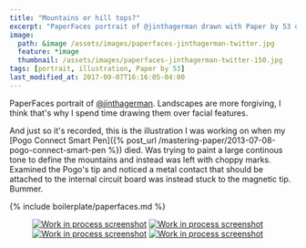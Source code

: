 ```yaml
---
title: "Mountains or hill tops?"
excerpt: "PaperFaces portrait of @jinthagerman drawn with Paper by 53 on an iPad."
image: 
  path: &image /assets/images/paperfaces-jinthagerman-twitter.jpg 
  feature: *image
  thumbnail: /assets/images/paperfaces-jinthagerman-twitter-150.jpg
tags: [portrait, illustration, Paper by 53]
last_modified_at: 2017-09-07T16:16:05-04:00
---
```


PaperFaces portrait of [@jinthagerman](http://twitter.com/jinthagerman). Landscapes are more forgiving, I think that's why I spend time drawing them over facial features.

And just so it's recorded, this is the illustration I was working on when my [Pogo Connect Smart Pen]({% post_url /mastering-paper/2013-07-08-pogo-connect-smart-pen %}) died. Was trying to paint a large continous tone to define the mountains and instead was left with choppy marks. Examined the Pogo's tip and noticed a metal contact that should be attached to the internal circuit board was instead stuck to the magnetic tip. Bummer.

{% include boilerplate/paperfaces.md %}

<figure class="half">
	<a href="/assets/images/paperfaces-jinthagerman-process-1-lg.jpg"><img src="/assets/images/paperfaces-jinthagerman-process-1-600.jpg" alt="Work in process screenshot"></a>
	<a href="/assets/images/paperfaces-jinthagerman-process-2-lg.jpg"><img src="/assets/images/paperfaces-jinthagerman-process-2-600.jpg" alt="Work in process screenshot"></a>
	<a href="/assets/images/paperfaces-jinthagerman-process-3-lg.jpg"><img src="/assets/images/paperfaces-jinthagerman-process-3-600.jpg" alt="Work in process screenshot"></a>
	<a href="/assets/images/paperfaces-jinthagerman-process-4-lg.jpg"><img src="/assets/images/paperfaces-jinthagerman-process-4-600.jpg" alt="Work in process screenshot"></a>
</figure>
